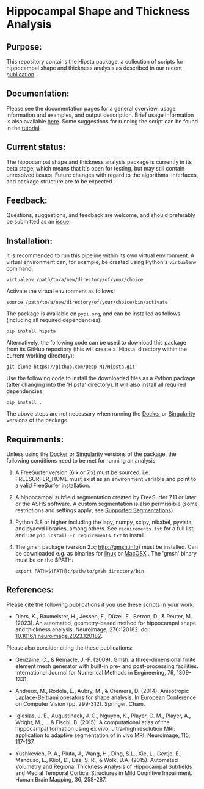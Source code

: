 # Hippocampal Shape and Thickness Analysis


## Purpose:

This repository contains the Hipsta package, a collection of scripts for
hippocampal shape and thickness analysis as described in our recent [publication](https://doi.org/10.1016/j.neuroimage.2023.120182).


## Documentation:

Please see the documentation pages for a general overview, usage information and
examples, and output description. Brief usage information is also available [here](hipsta/doc/DOCUMENTATION.md).
Some suggestions for running the script can be found in the [tutorial](TUTORIAL.md).


## Current status:

The hippocampal shape and thickness analysis package is currently in its beta
stage, which means that it's open for testing, but may still contain unresolved
issues. Future changes with regard to the algorithms, interfaces, and package
structure are to be expected.


## Feedback:

Questions, suggestions, and feedback are welcome, and should preferably be
submitted as an [issue](https://github.com/Deep-MI/Hipsta/issues).


## Installation:

It is recommended to run this pipeline within its own virtual environment. A
virtual environment can, for example, be created using Python's `virtualenv`
command:

`virtualenv /path/to/a/new/directory/of/your/choice`

Activate the virtual environment as follows:

`source /path/to/a/new/directory/of/your/choice/bin/activate`

The package is available on `pypi.org`, and can be installed as follows 
(including all required dependencies):

`pip install hipsta`

Alternatively, the following code can be used to download this package from its
GitHub repository (this will create a 'Hipsta' directory within the current
working directory):

`git clone https://github.com/Deep-MI/Hipsta.git`


Use the following code to install the downloaded files as a Python package
(after changing into the 'Hipsta' directory). It will also install all required
dependencies:

`pip install .`

The above steps are not necessary when running the [Docker](docker/Docker.md) or
[Singularity](singularity/Singularity.md) versions of the package.


## Requirements:

Unless using the [Docker](docker/Docker.md) or [Singularity](singularity/Singularity.md)
versions of the package, the following conditions need to be met for running an
analysis:

1. A FreeSurfer version (6.x or 7.x) must be sourced, i.e. FREESURFER_HOME must
exist as an environment variable and point to a valid FreeSurfer installation.

2. A hippocampal subfield segmentation created by FreeSurfer 7.11 or later
or the ASHS software. A custom segmentation is also permissible (some restrictions
and settings apply; see [Supported Segmentations](https://github.com/Deep-MI/Hipsta#supported-segmentations)).

3. Python 3.8 or higher including the lapy, numpy, scipy, nibabel, pyvista, and
pyacvd libraries, among others. See `requirements.txt` for a full list, and use
`pip install -r requirements.txt` to install.

4. The gmsh package (version 2.x; http://gmsh.info) must be installed. Can be
downloaded e.g. as binaries for [linux](https://gmsh.info/bin/Linux/gmsh-2.16.0-Linux64.tgz) or
[MacOSX](https://gmsh.info/bin/MacOSX/gmsh-2.16.0-MacOSX.dmg) . The 'gmsh' binary must
be on the $PATH:

    `export PATH=${PATH}:/path/to/gmsh-directory/bin`


## References:

Please cite the following publications if you use these scripts in your work:

- Diers, K., Baumeister, H., Jessen, F., Düzel, E., Berron, D., & Reuter, M. (2023). An automated, geometry-based method for hippocampal shape and thickness analysis. Neuroimage, 276:120182. doi: [10.1016/j.neuroimage.2023.120182](https://doi.org/10.1016/j.neuroimage.2023.120182).

Please also consider citing the these publications:

- Geuzaine, C., & Remacle, J.-F. (2009). Gmsh: a three-dimensional finite element mesh generator with built-in pre- and post-processing facilities. International Journal for Numerical Methods in Engineering, 79, 1309-1331.

- Andreux, M., Rodola, E., Aubry, M., & Cremers, D. (2014). Anisotropic Laplace-Beltrami operators for shape analysis. In European Conference on Computer Vision (pp. 299-312). Springer, Cham.

- Iglesias, J. E., Augustinack, J. C., Nguyen, K., Player, C. M., Player, A., Wright, M., ... & Fischl, B. (2015). A computational atlas of the hippocampal formation using ex vivo, ultra-high resolution MRI: application to adaptive segmentation of in vivo MRI. Neuroimage, 115, 117-137.

- Yushkevich, P. A., Pluta, J., Wang, H., Ding, S.L., Xie, L., Gertje, E., Mancuso, L., Kliot, D., Das, S. R., & Wolk, D.A. (2015). Automated Volumetry and Regional Thickness Analysis of Hippocampal Subfields and Medial Temporal Cortical Structures in Mild Cognitive Impairment. Human Brain Mapping, 36, 258-287.
